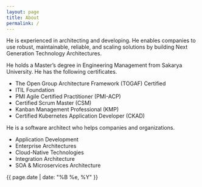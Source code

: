 ```yaml
---
layout: page
title: About
permalink: /
---
```


He is experienced in architecting and developing. He enables companies to use robust, maintainable, reliable, and scaling solutions by building Next Generation Technology Architectures.

He holds a Master’s degree in Engineering Management from Sakarya University. He has the following certificates.

- The Open Group Architecture Framework (TOGAF) Certified
- ITIL Foundation
- PMI Agile Certified Practitioner (PMI-ACP)
- Certified Scrum Master (CSM)
- Kanban Management Professional (KMP)
- Certified Kubernetes Application Developer (CKAD)

He is a software architect who helps companies and organizations.

- Application Development
- Enterprise Architectures
- Cloud-Native Technologies
- Integration Architecture
- SOA & Microservices Architecture

<p>{{ page.date | date: "%B %e, %Y" }}</p>
